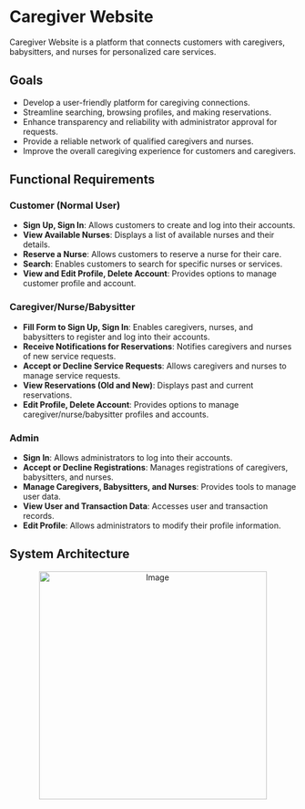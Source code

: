 # Caregiver Website

Caregiver Website is a platform that connects customers with caregivers, babysitters, and nurses for personalized care services.

## Goals

- Develop a user-friendly platform for caregiving connections.
- Streamline searching, browsing profiles, and making reservations.
- Enhance transparency and reliability with administrator approval for requests.
- Provide a reliable network of qualified caregivers and nurses.
- Improve the overall caregiving experience for customers and caregivers.

## Functional Requirements

### Customer (Normal User)

- **Sign Up, Sign In**: Allows customers to create and log into their accounts.
- **View Available Nurses**: Displays a list of available nurses and their details.
- **Reserve a Nurse**: Allows customers to reserve a nurse for their care.
- **Search**: Enables customers to search for specific nurses or services.
- **View and Edit Profile, Delete Account**: Provides options to manage customer profile and account.

### Caregiver/Nurse/Babysitter

- **Fill Form to Sign Up, Sign In**: Enables caregivers, nurses, and babysitters to register and log into their accounts.
- **Receive Notifications for Reservations**: Notifies caregivers and nurses of new service requests.
- **Accept or Decline Service Requests**: Allows caregivers and nurses to manage service requests.
- **View Reservations (Old and New)**: Displays past and current reservations.
- **Edit Profile, Delete Account**: Provides options to manage caregiver/nurse/babysitter profiles and accounts.

### Admin

- **Sign In**: Allows administrators to log into their accounts.
- **Accept or Decline Registrations**: Manages registrations of caregivers, babysitters, and nurses.
- **Manage Caregivers, Babysitters, and Nurses**: Provides tools to manage user data.
- **View User and Transaction Data**: Accesses user and transaction records.
- **Edit Profile**: Allows administrators to modify their profile information.

## System Architecture
<p align="center">
  <img src="![image](https://github.com/Emanakh/Caregiver-Project/assets/104126088/f2fd8372-84e0-4591-b640-b0f3afc6c400)
" alt="Image" width="400">
</p>

